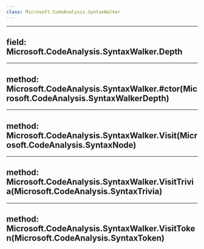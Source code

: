 ```yaml
---
class: Microsoft.CodeAnalysis.SyntaxWalker
---
```


---
field: Microsoft.CodeAnalysis.SyntaxWalker.Depth
---

---
method: Microsoft.CodeAnalysis.SyntaxWalker.#ctor(Microsoft.CodeAnalysis.SyntaxWalkerDepth)
---

---
method: Microsoft.CodeAnalysis.SyntaxWalker.Visit(Microsoft.CodeAnalysis.SyntaxNode)
---

---
method: Microsoft.CodeAnalysis.SyntaxWalker.VisitTrivia(Microsoft.CodeAnalysis.SyntaxTrivia)
---

---
method: Microsoft.CodeAnalysis.SyntaxWalker.VisitToken(Microsoft.CodeAnalysis.SyntaxToken)
---

